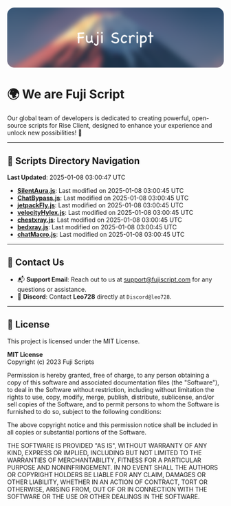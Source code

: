 ![Banner](.github/b.webp)

# 🌍 **We are Fuji Script**

Our global team of developers is dedicated to creating powerful, open-source scripts for Rise Client, designed to enhance your experience and unlock new possibilities! 🌟

---
<!-- SCRIPTS_NAVIGATION_START -->
## 📂 **Scripts Directory Navigation**

**Last Updated**: 2025-01-08 03:00:47 UTC

- **[SilentAura.js](scripts/SilentAura.js)**: Last modified on 2025-01-08 03:00:45 UTC
- **[ChatBypass.js](scripts/ChatBypass.js)**: Last modified on 2025-01-08 03:00:45 UTC
- **[jetpackFly.js](scripts/jetpackFly.js)**: Last modified on 2025-01-08 03:00:45 UTC
- **[velocityHylex.js](scripts/velocityHylex.js)**: Last modified on 2025-01-08 03:00:45 UTC
- **[chestxray.js](scripts/chestxray.js)**: Last modified on 2025-01-08 03:00:45 UTC
- **[bedxray.js](scripts/bedxray.js)**: Last modified on 2025-01-08 03:00:45 UTC
- **[chatMacro.js](scripts/chatMacro.js)**: Last modified on 2025-01-08 03:00:45 UTC

<!-- SCRIPTS_NAVIGATION_END -->

---

## 💬 **Contact Us**  
- 📬 **Support Email**: Reach out to us at [support@fujiscript.com](mailto:support@fujiscript.com) for any questions or assistance.  
- 💬 **Discord**: Contact **Leo728** directly at `Discord@leo728`.

---

## 📜 **License**

This project is licensed under the MIT License.  

**MIT License**  
Copyright (c) 2023 Fuji Scripts  

Permission is hereby granted, free of charge, to any person obtaining a copy of this software and associated documentation files (the "Software"), to deal in the Software without restriction, including without limitation the rights to use, copy, modify, merge, publish, distribute, sublicense, and/or sell copies of the Software, and to permit persons to whom the Software is furnished to do so, subject to the following conditions:  

The above copyright notice and this permission notice shall be included in all copies or substantial portions of the Software.  

THE SOFTWARE IS PROVIDED "AS IS", WITHOUT WARRANTY OF ANY KIND, EXPRESS OR IMPLIED, INCLUDING BUT NOT LIMITED TO THE WARRANTIES OF MERCHANTABILITY, FITNESS FOR A PARTICULAR PURPOSE AND NONINFRINGEMENT. IN NO EVENT SHALL THE AUTHORS OR COPYRIGHT HOLDERS BE LIABLE FOR ANY CLAIM, DAMAGES OR OTHER LIABILITY, WHETHER IN AN ACTION OF CONTRACT, TORT OR OTHERWISE, ARISING FROM, OUT OF OR IN CONNECTION WITH THE SOFTWARE OR THE USE OR OTHER DEALINGS IN THE SOFTWARE.  
